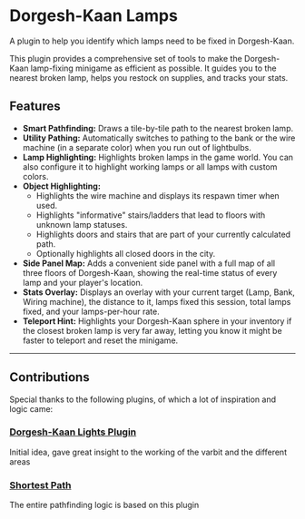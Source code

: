 # Dorgesh-Kaan Lamps
A plugin to help you identify which lamps need to be fixed in Dorgesh-Kaan.

This plugin provides a comprehensive set of tools to make the Dorgesh-Kaan lamp-fixing minigame as efficient as possible. It guides you to the nearest broken lamp, helps you restock on supplies, and tracks your stats.

## Features
- **Smart Pathfinding:** Draws a tile-by-tile path to the nearest broken lamp.
- **Utility Pathing:** Automatically switches to pathing to the bank or the wire machine (in a separate color) when you run out of lightbulbs.
- **Lamp Highlighting:** Highlights broken lamps in the game world. You can also configure it to highlight working lamps or all lamps with custom colors.
- **Object Highlighting:**
  - Highlights the wire machine and displays its respawn timer when used.
  - Highlights "informative" stairs/ladders that lead to floors with unknown lamp statuses.
  - Highlights doors and stairs that are part of your currently calculated path.
  - Optionally highlights all closed doors in the city.
- **Side Panel Map:** Adds a convenient side panel with a full map of all three floors of Dorgesh-Kaan, showing the real-time status of every lamp and your player's location.
- **Stats Overlay:** Displays an overlay with your current target (Lamp, Bank, Wiring machine), the distance to it, lamps fixed this session, total lamps fixed, and your lamps-per-hour rate.
- **Teleport Hint:** Highlights your Dorgesh-Kaan sphere in your inventory if the closest broken lamp is very far away, letting you know it might be faster to teleport and reset the minigame.
---
## Contributions
Special thanks to the following plugins, of which a lot of inspiration and logic came:

### [Dorgesh-Kaan Lights Plugin](https://github.com/andmcadams/dk-lights)
Initial idea, gave great insight to the working of the varbit and the different areas
### [Shortest Path](https://github.com/Skretzo/shortest-path)
The entire pathfinding logic is based on this plugin
